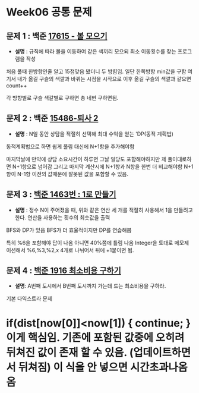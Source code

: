 # Week06 공통 문제
## 문제 1 : **백준 [17615 - 볼 모으기](https://www.acmicpc.net/problem/17615)**
- **설명** : 규칙에 따라 볼을 이동하여 같은 색끼리 모으되 최소 이동횟수를 찾는 프로그램을 작성

처음 풀때 한방향인줄 알고 15점맞음
봤더니 두 방햠임.
일단 한쪽방향 min값을 구함
여기서 내가 옮길 구슬의 색깔과 바뀌는 시점을 시작으로 이후 옮길 구슬의 색깔과 같으면 count++

각 방향별로 구슬 색갈별로 구하면 총 네번 구하면됨.


## 문제 2 : 백준 [15486-퇴사 2](https://www.acmicpc.net/problem/15486)
- **설명** : N일 동안 상담을 적절히 선택해 최대 수익을 얻는 'DP(동적 계획법)

동적계획법으로 하면 쉽게 풀림
대신에 N+1항을 추가해야함

마지막날에 만약에 상담 소요시간이 하루면 
그날 일당도 포함해야하지만 제 풀이대로하면 N+1항으로 넘어감 
그리고 마지막 계산시에 N+1항과 N항을 한번 더 비교해야함
N+1항이 N-1항 이전의 값때문에 잘못된 값을 포함할 수 있음.


## 문제 3 : [백준 1463번 : 1로 만들기](https://www.acmicpc.net/problem/1463)
- **설명** : 정수 N이 주어졌을 때, 위와 같은 연산 세 개를 적절히 사용해서 1을 만들려고 한다. 연산을 사용하는 횟수의 최솟값을 출력

BFS와 DP가 있음
BFS가 더 효율적이지만
DP를 연습해봄 

특히 %6을 포함해야 답이 나옴 아니면 40%쯤에 틀림 나옴
Integer을 토대로 메모제이션해서 %6,%3,%2,x 4개로 나뉘어서 뒤에 +1붙이면 됨.


## 문제 4 : [백준 1916 최소비용 구하기](https://www.acmicpc.net/problem/1916)
- **설명**: A번째 도시에서 B번째 도시까지 가는데 드는 최소비용을 구하라.

기본 다익스트라 문제 

   if(dist[now[0]]<now[1]) {
			   continue;
	}
    이게 핵심임.
    기존에 포함된 값중에 오히려 뒤쳐진 값이 존재 할 수 있음. (업데이트하면서 뒤쳐짐)
    이 식을 안 넣으면 시간초과나옴옴
=======
